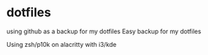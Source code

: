 # dotfiles
using github as a backup for my dotfiles
Easy backup for my dotfiles

Using zsh/p10k on alacritty with i3/kde

